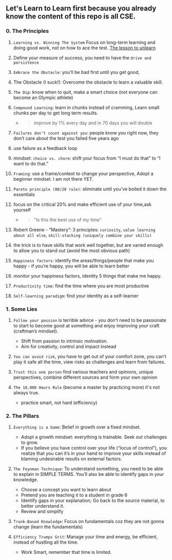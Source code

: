 ## Let's Learn to Learn first because you already know the content of this repo is all CSE.

### 0. The Principles
1. `Learning vs. Winning The System` Focus on long-term learning and doing good work, not on how to ace the test. [The lesson to unlearn](http://paulgraham.com/lesson.html)

1. Define your measure of success, you need to have the `drive and persistence`

1. `Embrace the Obstacle`: you’ll be bad first until you get good, 

1. The Obstacle (I suck!): Overcome the obstacle to learn a valuable skill.

1. `The Dip`: know when to quit, make a smart choice (not everyone can become an Olympic athlete)

1. `Compound Learning`: learn in chunks instead of cramming, Learn small chunks per day to get long term results.
   - >improve by 1% every day and in 70 days you will double

1. `Failures don’t count against you`: people know you right now, they don’t care about the test you failed five years ago

1. use failure as a feedback loop

1. mindset: `choice vs. chore`: shift your focus from “I must do that” to “I want to do that.”

1. `Framing`: use a frame/context to change your perspective, Adopt a beginner mindset. I am not there YET.

1. `Pareto principle (80/20 rule)`: eliminate until you’ve boiled it down the essentials

1. focus on the critical 20% and make efficient use of your time,ask yourself 
   - >"Is this the best use of my time"

1. Robert Greene - “Mastery”: 3 principles: `curiosity`, `value learning about all else`, `skill-stacking (uniquely combine your skills)`

1. the trick is to have skills that work well together, but are varied enough to allow you to stand out (avoid the most obvious path)

1. `Happiness factors`: identify the areas/things/people that make you happy - if you’re happy, you will be able to learn better

1. monitor your happiness factors, identity 5 things that make me happy.

1. `Productivity time`: find the time where you are most productive

1. `Self-learning paradigm`: find your identity as a self-learner


### 1. Some Lies
1. `Follow your passion` is terrible advice - you don’t need to be passionate to start to become good at something and enjoy improving your craft (craftman’s mindset).
   - Shift from passion to intrinsic motivation.
   - Aim for creativity, control and impact instead
   
1. `You can avoid risk`, you have to get out of your comfort zone, you can’t play it safe all the time, view risks as challenges and learn from failures.

1. `Trust this one person` find various teachers and opinions, unique perspectives, combine different sources and form your own opinion

1. `The 10,000 Hours Rule` (become a master by practicing more) it's not always true.
   - practice smart, not hard (efficiency)


### 2. The Pillars 
1. `Everything is a Game`: Belief in growth over a fixed mindset.
   - Adopt a growth mindset: everything is trainable. Seek out challenges to grow.
   - If you believe you have control over your life (“locus of control”), you realize that you can it’s in your hand to improve your skills instead of blaming undesirable results on external factors.
 
2. `The Feynman Technique`: To understand something, you need to be able to explain in SIMPLE TERMS. You’ll also be able to identify gaps in your knowledge.
   - Choose a concept you want to learn about
   - Pretend you are teaching it to a student in grade 6
   - Identify gaps in your explanation; Go back to the source material, to better understand it.
   - Review and simplify

3. `Trunk-Based Knowledge`: Focus on fundamentals coz they are not gonna change (learn the fundamentals)

4. `Efficiency Trumps Grit`: Manage your time and energy, be efficient, instead of hustling all the time.
   - Work Smart, remember that time is limited.
